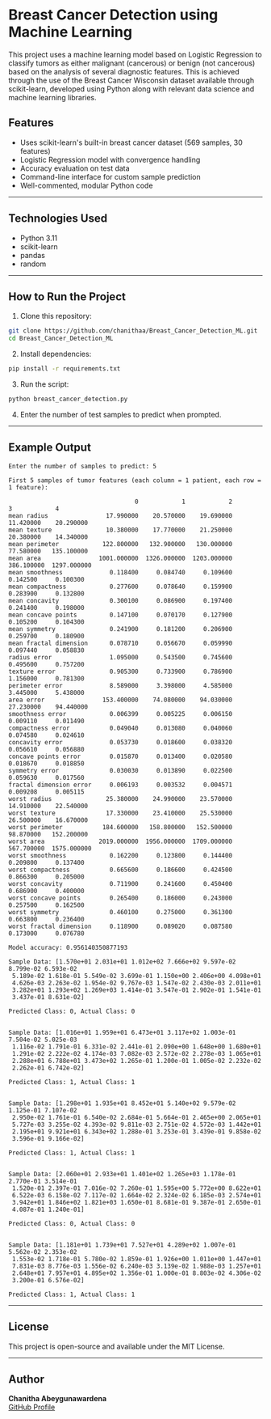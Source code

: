 # Breast Cancer Detection using Machine Learning

This project uses a machine learning model based on Logistic Regression to classify tumors as either malignant (cancerous) or benign (not cancerous) based on the analysis of several diagnostic features. This is achieved through the use of the Breast Cancer Wisconsin dataset available through scikit-learn, developed using Python along with relevant data science and machine learning libraries.

## Features
- Uses scikit-learn's built-in breast cancer dataset (569 samples, 30 features)
- Logistic Regression model with convergence handling
- Accuracy evaluation on test data
- Command-line interface for custom sample prediction
- Well-commented, modular Python code

---

## Technologies Used
- Python 3.11
- scikit-learn
- pandas
- random

---

## How to Run the Project

1. Clone this repository:
```bash
git clone https://github.com/chanithaa/Breast_Cancer_Detection_ML.git
cd Breast_Cancer_Detection_ML
```

2. Install dependencies:
```bash
pip install -r requirements.txt
```

3. Run the script:
```bash
python breast_cancer_detection.py
```

4. Enter the number of test samples to predict when prompted.

---

## Example Output

```
Enter the number of samples to predict: 5

First 5 samples of tumor features (each column = 1 patient, each row = 1 feature):

                                   0            1            2           3            4
mean radius                17.990000    20.570000    19.690000   11.420000    20.290000
mean texture               10.380000    17.770000    21.250000   20.380000    14.340000
mean perimeter            122.800000   132.900000   130.000000   77.580000   135.100000
mean area                1001.000000  1326.000000  1203.000000  386.100000  1297.000000
mean smoothness             0.118400     0.084740     0.109600    0.142500     0.100300
mean compactness            0.277600     0.078640     0.159900    0.283900     0.132800
mean concavity              0.300100     0.086900     0.197400    0.241400     0.198000
mean concave points         0.147100     0.070170     0.127900    0.105200     0.104300
mean symmetry               0.241900     0.181200     0.206900    0.259700     0.180900
mean fractal dimension      0.078710     0.056670     0.059990    0.097440     0.058830
radius error                1.095000     0.543500     0.745600    0.495600     0.757200
texture error               0.905300     0.733900     0.786900    1.156000     0.781300
perimeter error             8.589000     3.398000     4.585000    3.445000     5.438000
area error                153.400000    74.080000    94.030000   27.230000    94.440000
smoothness error            0.006399     0.005225     0.006150    0.009110     0.011490
compactness error           0.049040     0.013080     0.040060    0.074580     0.024610
concavity error             0.053730     0.018600     0.038320    0.056610     0.056880
concave points error        0.015870     0.013400     0.020580    0.018670     0.018850
symmetry error              0.030030     0.013890     0.022500    0.059630     0.017560
fractal dimension error     0.006193     0.003532     0.004571    0.009208     0.005115
worst radius               25.380000    24.990000    23.570000   14.910000    22.540000
worst texture              17.330000    23.410000    25.530000   26.500000    16.670000
worst perimeter           184.600000   158.800000   152.500000   98.870000   152.200000
worst area               2019.000000  1956.000000  1709.000000  567.700000  1575.000000
worst smoothness            0.162200     0.123800     0.144400    0.209800     0.137400
worst compactness           0.665600     0.186600     0.424500    0.866300     0.205000
worst concavity             0.711900     0.241600     0.450400    0.686900     0.400000
worst concave points        0.265400     0.186000     0.243000    0.257500     0.162500
worst symmetry              0.460100     0.275000     0.361300    0.663800     0.236400
worst fractal dimension     0.118900     0.089020     0.087580    0.173000     0.076780

Model accuracy: 0.956140350877193

Sample Data: [1.570e+01 2.031e+01 1.012e+02 7.666e+02 9.597e-02 8.799e-02 6.593e-02
 5.189e-02 1.618e-01 5.549e-02 3.699e-01 1.150e+00 2.406e+00 4.098e+01
 4.626e-03 2.263e-02 1.954e-02 9.767e-03 1.547e-02 2.430e-03 2.011e+01
 3.282e+01 1.293e+02 1.269e+03 1.414e-01 3.547e-01 2.902e-01 1.541e-01
 3.437e-01 8.631e-02]

Predicted Class: 0, Actual Class: 0


Sample Data: [1.016e+01 1.959e+01 6.473e+01 3.117e+02 1.003e-01 7.504e-02 5.025e-03
 1.116e-02 1.791e-01 6.331e-02 2.441e-01 2.090e+00 1.648e+00 1.680e+01
 1.291e-02 2.222e-02 4.174e-03 7.082e-03 2.572e-02 2.278e-03 1.065e+01
 2.288e+01 6.788e+01 3.473e+02 1.265e-01 1.200e-01 1.005e-02 2.232e-02
 2.262e-01 6.742e-02]

Predicted Class: 1, Actual Class: 1


Sample Data: [1.298e+01 1.935e+01 8.452e+01 5.140e+02 9.579e-02 1.125e-01 7.107e-02
 2.950e-02 1.761e-01 6.540e-02 2.684e-01 5.664e-01 2.465e+00 2.065e+01
 5.727e-03 3.255e-02 4.393e-02 9.811e-03 2.751e-02 4.572e-03 1.442e+01
 2.195e+01 9.921e+01 6.343e+02 1.288e-01 3.253e-01 3.439e-01 9.858e-02
 3.596e-01 9.166e-02]

Predicted Class: 1, Actual Class: 1


Sample Data: [2.060e+01 2.933e+01 1.401e+02 1.265e+03 1.178e-01 2.770e-01 3.514e-01
 1.520e-01 2.397e-01 7.016e-02 7.260e-01 1.595e+00 5.772e+00 8.622e+01
 6.522e-03 6.158e-02 7.117e-02 1.664e-02 2.324e-02 6.185e-03 2.574e+01
 3.942e+01 1.846e+02 1.821e+03 1.650e-01 8.681e-01 9.387e-01 2.650e-01
 4.087e-01 1.240e-01]

Predicted Class: 0, Actual Class: 0


Sample Data: [1.181e+01 1.739e+01 7.527e+01 4.289e+02 1.007e-01 5.562e-02 2.353e-02
 1.553e-02 1.718e-01 5.780e-02 1.859e-01 1.926e+00 1.011e+00 1.447e+01
 7.831e-03 8.776e-03 1.556e-02 6.240e-03 3.139e-02 1.988e-03 1.257e+01
 2.648e+01 7.957e+01 4.895e+02 1.356e-01 1.000e-01 8.803e-02 4.306e-02
 3.200e-01 6.576e-02]

Predicted Class: 1, Actual Class: 1

```

---

## License
This project is open-source and available under the MIT License.

---

## Author
**Chanitha Abeygunawardena**  
[GitHub Profile](https://github.com/chanithaa)

